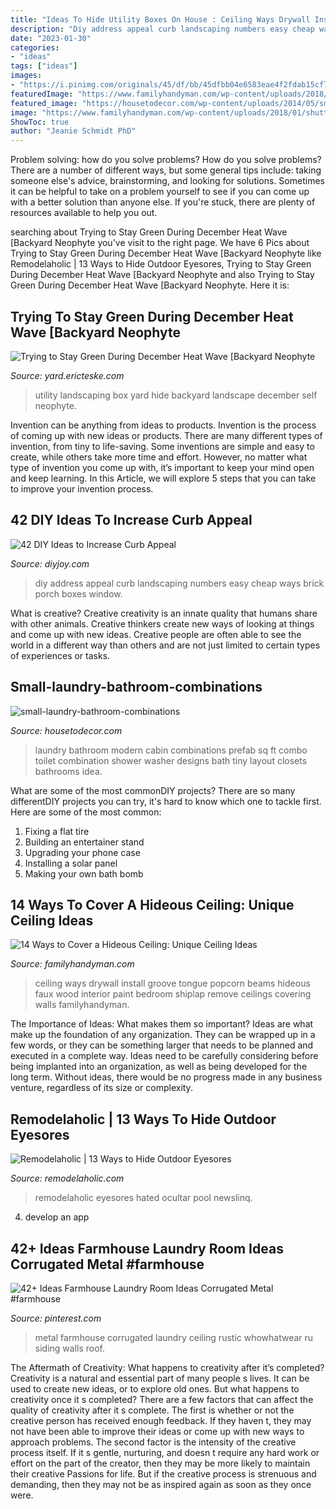 ```yaml
---
title: "Ideas To Hide Utility Boxes On House : Ceiling Ways Drywall Install Groove Tongue Popcorn Beams Hideous Faux Wood Interior Paint Bedroom Shiplap Remove Ceilings Covering Walls Familyhandyman"
description: "Diy address appeal curb landscaping numbers easy cheap ways brick porch boxes window"
date: "2023-01-30"
categories:
- "ideas"
tags: ["ideas"]
images:
- "https://i.pinimg.com/originals/45/df/bb/45dfbb04e6583eae4f2fdab15cf70bb0.jpg"
featuredImage: "https://www.familyhandyman.com/wp-content/uploads/2018/01/shutterstock_134332625.jpg"
featured_image: "https://housetodecor.com/wp-content/uploads/2014/05/small-laundry-bathroom-combinations.jpg"
image: "https://www.familyhandyman.com/wp-content/uploads/2018/01/shutterstock_134332625.jpg"
ShowToc: true
author: "Jeanie Schmidt PhD"
---
```



Problem solving: how do you solve problems?
How do you solve problems? There are a number of different ways, but some general tips include: taking someone else's advice, brainstorming, and looking for solutions. Sometimes it can be helpful to take on a problem yourself to see if you can come up with a better solution than anyone else. If you're stuck, there are plenty of resources available to help you out.

	

		
searching about Trying to Stay Green During December Heat Wave [Backyard Neophyte you've visit to the right page. We have 6 Pics about Trying to Stay Green During December Heat Wave [Backyard Neophyte like Remodelaholic | 13 Ways to Hide Outdoor Eyesores, Trying to Stay Green During December Heat Wave [Backyard Neophyte and also Trying to Stay Green During December Heat Wave [Backyard Neophyte. Here it is:
		
    
## Trying To Stay Green During December Heat Wave [Backyard Neophyte

<img loading=lazy src="http://1.bp.blogspot.com/-LJLvIhVnXqE/Vm2CUDTHG5I/AAAAAAAAIP8/mN1D-GwBZ40/s1600/utility%2Bbox%2Blandscaping.JPG" onerror="this.onerror=null;this.src='https://tse1.mm.bing.net/th?id=OIP.Gro1W6wZ7hYzcgYWbv_I6AHaLG&amp;pid=15.1';" alt="Trying to Stay Green During December Heat Wave [Backyard Neophyte">

_Source: yard.ericteske.com_

>utility landscaping box yard hide backyard landscape december self neophyte. 

	

Invention can be anything from ideas to products.
Invention is the process of coming up with new ideas or products. There are many different types of invention, from tiny to life-saving. Some inventions are simple and easy to create, while others take more time and effort. However, no matter what type of invention you come up with, it’s important to keep your mind open and keep learning. In this Article, we will explore 5 steps that you can take to improve your invention process.

    
## 42 DIY Ideas To Increase Curb Appeal

<img loading=lazy src="https://diyjoy.com/wp-content/uploads/2016/05/DIY-Address-Post.jpg" onerror="this.onerror=null;this.src='https://tse2.mm.bing.net/th?id=OIP.YYxi0OOdh30CBt2ANLopqwHaLL&amp;pid=15.1';" alt="42 DIY Ideas to Increase Curb Appeal">

_Source: diyjoy.com_

>diy address appeal curb landscaping numbers easy cheap ways brick porch boxes window. 

	

What is creative?
Creative creativity is an innate quality that humans share with other animals. Creative thinkers create new ways of looking at things and come up with new ideas. Creative people are often able to see the world in a different way than others and are not just limited to certain types of experiences or tasks.

    
## Small-laundry-bathroom-combinations

<img loading=lazy src="https://housetodecor.com/wp-content/uploads/2014/05/small-laundry-bathroom-combinations.jpg" onerror="this.onerror=null;this.src='https://tse3.mm.bing.net/th?id=OIP.kiewHLAP5Gk_b6v7l_YhxQHaJ4&amp;pid=15.1';" alt="small-laundry-bathroom-combinations">

_Source: housetodecor.com_

>laundry bathroom modern cabin combinations prefab sq ft combo toilet combination shower washer designs bath tiny layout closets bathrooms idea. 

	

What are some of the most commonDIY projects?
There are so many differentDIY projects you can try, it's hard to know which one to tackle first. Here are some of the most common: 
1. Fixing a flat tire 
2. Building an entertainer stand 
3. Upgrading your phone case 
4. Installing a solar panel 
5. Making your own bath bomb 

    
## 14 Ways To Cover A Hideous Ceiling: Unique Ceiling Ideas

<img loading=lazy src="https://www.familyhandyman.com/wp-content/uploads/2018/01/shutterstock_134332625.jpg" onerror="this.onerror=null;this.src='https://tse2.mm.bing.net/th?id=OIP.B00d1kAe-B5I0kpOTeSFFgHaHa&amp;pid=15.1';" alt="14 Ways to Cover a Hideous Ceiling: Unique Ceiling Ideas">

_Source: familyhandyman.com_

>ceiling ways drywall install groove tongue popcorn beams hideous faux wood interior paint bedroom shiplap remove ceilings covering walls familyhandyman. 

	

The Importance of Ideas: What makes them so important?
Ideas are what make up the foundation of any organization. They can be wrapped up in a few words, or they can be something larger that needs to be planned and executed in a complete way. Ideas need to be carefully considering before being implanted into an organization, as well as being developed for the long term. Without ideas, there would be no progress made in any business venture, regardless of its size or complexity.

    
## Remodelaholic | 13 Ways To Hide Outdoor Eyesores

<img loading=lazy src="https://www.remodelaholic.com/wp-content/uploads/2015/07/diy-wood-screen-23.jpg" onerror="this.onerror=null;this.src='https://tse2.mm.bing.net/th?id=OIP.RTLMKlIT26ssZ6BuS7L2VgHaLH&amp;pid=15.1';" alt="Remodelaholic | 13 Ways to Hide Outdoor Eyesores">

_Source: remodelaholic.com_

>remodelaholic eyesores hated ocultar pool newslinq. 

	

4. develop an app

    
## 42+ Ideas Farmhouse Laundry Room Ideas Corrugated Metal #farmhouse

<img loading=lazy src="https://i.pinimg.com/originals/45/df/bb/45dfbb04e6583eae4f2fdab15cf70bb0.jpg" onerror="this.onerror=null;this.src='https://tse4.mm.bing.net/th?id=OIP.4Ny-v1wGgHH-doZ5oKGSSQAAAA&amp;pid=15.1';" alt="42+ Ideas Farmhouse Laundry Room Ideas Corrugated Metal #farmhouse">

_Source: pinterest.com_

>metal farmhouse corrugated laundry ceiling rustic whowhatwear ru siding walls roof. 

	

The Aftermath of Creativity: What happens to creativity after it’s completed?
Creativity is a natural and essential part of many people s lives. It can be used to create new ideas, or to explore old ones. But what happens to creativity once it s completed?
There are a few factors that can affect the quality of creativity after it s complete. The first is whether or not the creative person has received enough feedback. If they haven t, they may not have been able to improve their ideas or come up with new ways to approach problems. The second factor is the intensity of the creative process itself. If it s gentle, nurturing, and doesn t require any hard work or effort on the part of the creator, then they may be more likely to maintain their creative Passions for life. But if the creative process is strenuous and demanding, then they may not be as inspired again as soon as they once were.

